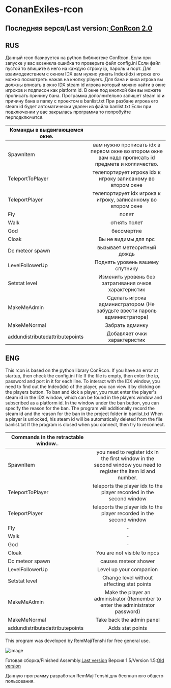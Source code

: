 # ConanExiles-rcon
Последняя верся/Last version:[ ConRcon 2.0](https://github.com/RemMajiTensh1/ConanExiles-rcon/releases/tag/ConanExiles)
---
RUS
---
Данный rcon базируется на python библиотеке ConRcon.
Если при запуске у вас возникла ошибка то проверьте файл config.ini
Если файл пустой то впишите в него на каждую строку ip, пароль и порт.
Для взаимодеиствием с окном IDX вам нужно узнать Index(idx) игрока его можно посмотреть нажав на кнопку players.
Для бана и кика игрока вы должны вписать в окно IDX steam id игрока который можно найти в окне игроков и подписон как platform id.
В окне под кнопкой бан вы можете прописать причину бана.
Программа дополнительно запишет steam id и причину бана в папку с проектом в banlist.txt
При разбане игрока его steam id будет автоматически удален из файла banlist.txt
Если при подключении у вас закрылась программа то попробуйте перподключится.

| Команды в выдвигающемся окне.     |                 |
| ------------- |:------------------:|
| SpawnItem     | вам нужно прописать idx в первом окне во втором окне вам надо прописать id предмета и колличество.   |
| TeleportToPlayer   | телепортирует игрока idx к игроку записаному во втором окне |
| TeleportPlayer   | телепортирует idx игрока к игроку, записанному во втором окне |
| Fly   | полет      |
| Walk    | отнять полет        |
| God    | бессмертие         |
| Cloak   | Вы не видимы для npc         |
| Dc meteor spawn  | вызывает метеоритный дождь         |
| LevelFollowerUp  | Поднять уровень вашему спутнику         |
| Setstat level   | Изменить уровень без затрагивания очков характеристик         |
| MakeMeAdmin   | Сделать игрока администратором (Не забудьте ввести пароль администратора)         |
| MakeMeNormal  | Забрать админку        |
| addundistributedattributepoints  | Добавляет очки характеристик        |


ENG
---
This rcon is based on the python library ConRcon.
If you have an error at startup, then check the config.ini file
If the file is empty, then enter the ip, password and port in it for each line.
To interact with the IDX window, you need to find out the Index(idx) of the player, you can view it by clicking on the players button.
To ban and kick a player, you must enter the player's steam id in the IDX window, which can be found in the players window and subscribed as a platform id.
In the window under the ban button, you can specify the reason for the ban.
The program will additionally record the steam id and the reason for the ban in the project folder in banlist.txt
When a player is unlocked, his steam id will be automatically deleted from the file banlist.txt
If the program is closed when you connect, then try to reconnect.

| Commands in the retractable window..     |                 |
| ------------- |:------------------:|
| SpawnItem     | you need to register idx in the first window in the second window you need to register the item id and number.   |
| TeleportToPlayer   | teleports the player idx to the player recorded in the second window |
| TeleportPlayer   | teleports the player idx to the player recorded in the second window |
| Fly   | -    |
| Walk    | -        |
| God    | -       |
| Cloak   | You are not visible to npcs       |
| Dc meteor spawn  | causes meteor shower        |
| LevelFollowerUp  | Level up your companion         |
| Setstat level   | Change level without affecting stat points         |
| MakeMeAdmin   | Make the player an administrator (Remember to enter the administrator password)        |
| MakeMeNormal  | Take back the admin panel        |
| addundistributedattributepoints  | Adds stat points        |


This program was developed by RemMajiTenshi for free general use.

![image](https://github.com/user-attachments/assets/ca3bf19b-7d3a-432a-99a5-760d416d7374)


Готовая сборка/Finished Assembly:[Last version](https://github.com/RemMajiTensh1/ConanExiles-rcon/releases/tag/ConanExiles)
Версия 1.5/Version 1.5:[Old version](https://drive.google.com/file/d/1iKAloY0EcnOa8HbCJk-K9BFyvDow1JRC/view?usp=sharing)

Данную программу разработал RemMajiTenshi для бесплатного общего пользования.
